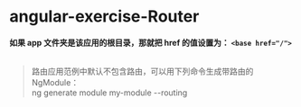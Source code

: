 # angular-exercise-Router

**如果 app 文件夹是该应用的根目录，那就把 href 的值设置为： ``<base href="/">``**
<br/><br/>
> 路由应用范例中默认不包含路由，可以用下列命令生成带路由的 NgModule：<br/>
ng generate module my-module --routing


